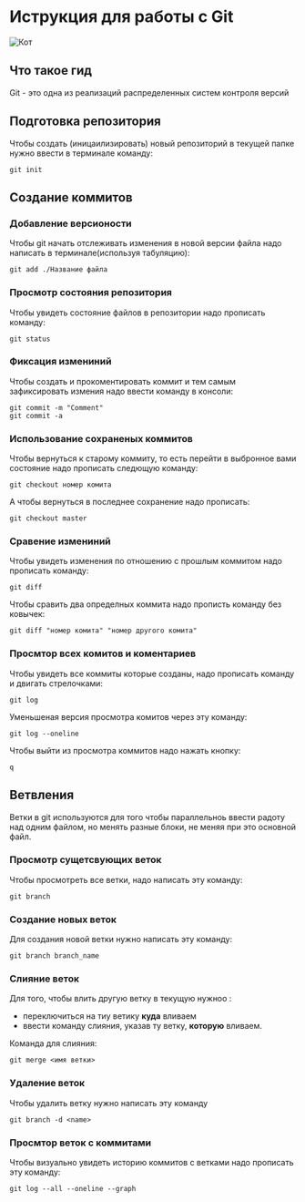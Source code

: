 # **Иструкция для работы с Git**

![Кот](tevtelka.jpg)

## Что такое гид

Git - это одна из реализаций распределенных систем контроля версий

## Подготовка репозитория

Чтобы создать (иницаилизировать) новый репозиторий в текущей папке нужно ввести в терминале команду:

    git init

## Создание коммитов

### Добавление версионости

Чтобы git начать отслеживать изменения в новой версии файла надо написать в терминале(используя табуляцию):

    git add ./Название файла

### Просмотр состояния репозитория

Чтобы увидеть состояние файлов в репозитории надо прописать команду:

    git status

### Фиксация измениний

Чтобы создать и прокоментировать коммит и тем самым зафиксировать измения надо ввести команду в консоли:

    git commit -m "Comment"
    git commit -a

### Использование сохраненых коммитов

Чтобы вернуться к старому коммиту, то есть перейти в выбронное вами состояние надо прописать следющую команду:

    git checkout номер комита

А чтобы вернуться в последнее сохранение надо прописать:

    git checkout master

### Сравение измениний

Чтобы увидеть изменения по отношению с прошлым коммитом надо прописать команду:
    
    git diff

Чтобы сравить два определных коммита надо прописть команду без ковычек:

    git diff "номер комита" "номер другого комита"

### Просмтор всех комитов и коментариев

Чтобы увидеть все коммиты которые созданы, надо прописать команду и двигать стрелочками:

    git log

Уменьшеная версия просмотра комитов через эту команду:

    git log --oneline

Чтобы выйти из просмотра коммитов надо нажать кнопку:

    q

## Ветвления

Ветки в git используются для того чтобы параллельноь ввести радоту над одним файлом, но менять разные блоки, не меняя при это основной файл.

### Просмотр сущетсвующих веток 

Чтобы просмотреть все ветки, надо написать эту команду:

    git branch

### Создание новых веток

Для создания новой ветки нужно написать эту команду:

    git branch branch_name

### Слияние веток 

Для того, чтобы влить другую ветку в текущую нужноо :
- переключиться на тиу ветику **куда** вливаем
- ввести команду слияния, указав ту ветку, **которую** вливаем.

Команда для слияния:

    git merge <имя ветки>
    
### Удаление веток

Чтобы удалить ветку нужно написать эту команду 

    git branch -d <name>

### Просмтор веток с коммитами 

Чтобы визуально увидеть историю коммитов с ветками надо прописать эту команду:

    git log --all --oneline --graph